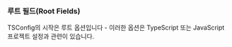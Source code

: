 ### 루트 필드(Root Fields)

TSConfig의 시작은 루트 옵션입니다 - 이러한 옵션은 TypeScript 또는 JavaScript 프로젝트 설정과 관련이 있습니다.